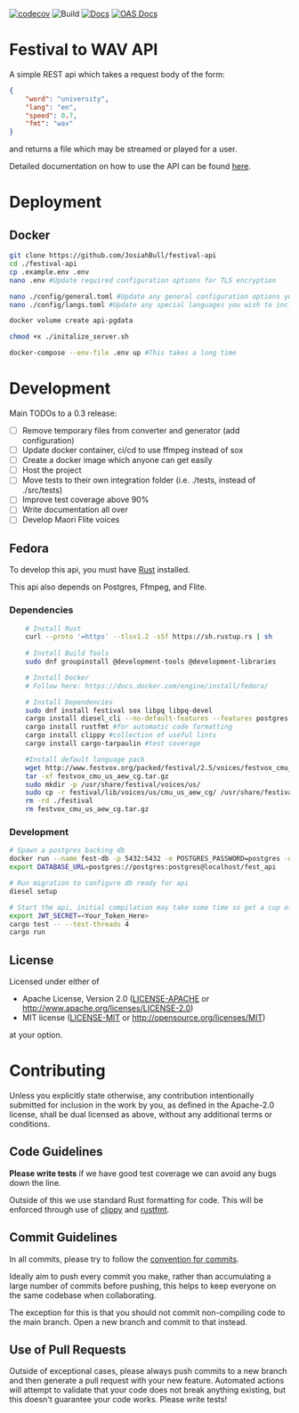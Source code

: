 [![codecov](https://codecov.io/gh/JosiahBull/festival-api/branch/main/graph/badge.svg?token=ISOL8A7QVA)](https://codecov.io/gh/JosiahBull/festival-api)
![Build](https://github.com/JosiahBull/festival-api/actions/workflows/test.yml/badge.svg)
[![Docs](https://github.com/JosiahBull/festival-api/actions/workflows/docs.yml/badge.svg)](https://josiahbull.github.io/festival-api/festival_api/index.html)
[![OAS Docs](https://github.com/JosiahBull/festival-api/actions/workflows/redoc.yml/badge.svg)](https://josiahbull.github.io/festival-api/)
# Festival to WAV API
A simple REST api which takes a request body of the form:
```json
{
    "word": "university",
    "lang": "en",
    "speed": 0.7,
    "fmt": "wav"
}
```
and returns a file which may be streamed or played for a user.

Detailed documentation on how to use the API can be found [here](https://josiahbull.github.io/festival-api/).

# Deployment
## Docker

```sh
git clone https://github.com/JosiahBull/festival-api
cd ./festival-api
cp .example.env .env
nano .env #Update required configuration options for TLS encryption

nano ./config/general.toml #Update any general configuration options you wish to include.
nano ./config/langs.toml #Update any special languages you wish to include (ensure to modify backend.Dockerfile to install them).

docker volume create api-pgdata

chmod +x ./initalize_server.sh

docker-compose --env-file .env up #This takes a long time
```

# Development

Main TODOs to a 0.3 release:
- [ ] Remove temporary files from converter and generator (add configuration)
- [ ] Update docker container, ci/cd to use ffmpeg instead of sox
- [ ] Create a docker image which anyone can get easily
- [ ] Host the project
- [ ] Move tests to their own integration folder (i.e. ./tests, instead of ./src/tests)
- [ ] Improve test coverage above 90%
- [ ] Write documentation all over
- [ ] Develop Maori Flite voices

## Fedora

To develop this api, you must have [Rust](https://www.rust-lang.org/tools/install) installed.

This api also depends on Postgres, Ffmpeg, and Flite.

### Dependencies

```sh
    # Install Rust
    curl --proto '=https' --tlsv1.2 -sSf https://sh.rustup.rs | sh
    
    # Install Build Tools
    sudo dnf groupinstall @development-tools @development-libraries

    # Install Docker
    # Follow here: https://docs.docker.com/engine/install/fedora/

    # Install Dependencies
    sudo dnf install festival sox libpq libpq-devel
    cargo install diesel_cli --no-default-features --features postgres
    cargo install rustfmt #for automatic code formatting
    cargo install clippy #collection of useful lints
    cargo install cargo-tarpaulin #test coverage

    #Install default language pack
    wget http://www.festvox.org/packed/festival/2.5/voices/festvox_cmu_us_aew_cg.tar.gz
    tar -xf festvox_cmu_us_aew_cg.tar.gz
    sudo mkdir -p /usr/share/festival/voices/us/
    sudo cp -r festival/lib/voices/us/cmu_us_aew_cg/ /usr/share/festival/voices/us/
    rm -rd ./festival
    rm festvox_cmu_us_aew_cg.tar.gz
```

### Development
```sh
# Spawn a postgres backing db
docker run --name fest-db -p 5432:5432 -e POSTGRES_PASSWORD=postgres -d postgres -N 500
export DATABASE_URL=postgres://postgres:postgres@localhost/fest_api

# Run migration to configure db ready for api
diesel setup

# Start the api, initial compilation may take some time so get a cup of tea
export JWT_SECRET=<Your_Token_Here>
cargo test -- --test-threads 4
cargo run
```

## License

Licensed under either of

 * Apache License, Version 2.0
   ([LICENSE-APACHE](LICENSE-APACHE) or http://www.apache.org/licenses/LICENSE-2.0)
 * MIT license
   ([LICENSE-MIT](LICENSE-MIT) or http://opensource.org/licenses/MIT)

at your option.

# Contributing

Unless you explicitly state otherwise, any contribution intentionally submitted
for inclusion in the work by you, as defined in the Apache-2.0 license, shall be
dual licensed as above, without any additional terms or conditions.

## Code Guidelines
**Please write tests** if we have good test coverage we can avoid any bugs down the line.


Outside of this we use standard Rust formatting for code. This will be enforced through use of [clippy](https://github.com/rust-lang/rust-clippy) and [rustfmt](https://github.com/rust-lang/rustfmt).

## Commit Guidelines
In all commits, please try to follow the [convention for commits](https://www.conventionalcommits.org/en/v1.0.0/#specification).

Ideally aim to push every commit you make, rather than accumulating a large number of commits before pushing, this helps to keep everyone on the same
codebase when collaborating. 

The exception for this is that you should not commit non-compiling code to the main branch. Open a new branch and 
commit to that instead.

## Use of Pull Requests
Outside of exceptional cases, please always push commits to a new branch and then generate a pull request with your new feature. Automated actions will attempt to validate that your code does not break anything existing, but this doesn't guarantee your code works. Please write tests!